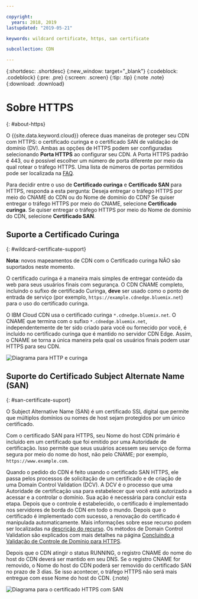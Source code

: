 ```yaml
---

copyright:
  years: 2018, 2019
lastupdated: "2019-05-21"

keywords: wildcard certificate, https, san certificate

subcollection: CDN

---
```


{:shortdesc: .shortdesc}
{:new_window: target="_blank"}
{:codeblock: .codeblock}
{:pre: .pre}
{:screen: .screen}
{:tip: .tip}
{:note .note}
{:download: .download}

# Sobre HTTPS
{: #about-https}

O {{site.data.keyword.cloud}} oferece duas maneiras de proteger seu CDN com HTTPS: o certificado curinga e o certificado SAN de validação de domínio (DV). Ambas as opções de HTTPS podem ser configuradas selecionando **Porta HTTPS** ao configurar seu CDN. A Porta HTTPS padrão é 443, ou é possível escolher um número de porta diferente por meio da qual rotear o tráfego HTTPS. Uma lista de números de portas permitidos pode ser localizada na [FAQ](docs/infrastructure/CDN?topic=CDN-faqs#are-there-any-restrictions-on-what-http-and-https-port-numbers-are-allowed-for-akamai-).

Para decidir entre o uso de **Certificado curinga** e **Certificado SAN** para HTTPS, responda a esta pergunta: Deseja entregar o tráfego HTTPS por meio do CNAME do CDN ou do Nome de domínio do CDN? Se quiser entregar o tráfego HTTPS por meio do CNAME, selecione **Certificado curinga**. Se quiser entregar o tráfego HTTPS por meio do Nome de domínio do CDN, selecione **Certificado SAN**.

## Suporte a Certificado Curinga
{: #wildcard-certificate-support}

**Nota**:
novos mapeamentos de CDN com o Certificado curinga NÃO são suportados neste momento.

O certificado curinga é a maneira mais simples de entregar conteúdo da web para seus usuários finais com segurança. O CDN CNAME completo, incluindo o sufixo de certificado Curinga, **deve**
ser usado como o ponto de entrada de serviço (por exemplo, `https://example.cdnedge.bluemix.net`) para o uso do certificado curinga.

O IBM Cloud CDN usa o certificado curinga `*.cdnedge.bluemix.net`. O CNAME que termina com o sufixo `*.cdnedge.bluemix.net`, independentemente de ter sido criado para você ou fornecido por você, é incluído no certificado curinga que é mantido no servidor CDN Edge. Assim, o CNAME se torna a única maneira pela qual os usuários finais podem usar HTTPS para seu CDN.

![Diagrama para HTTP e curinga](images/state-diagram-wildcard.png)

## Suporte do Certificado Subject Alternate Name (SAN)
{: #san-certificate-suport}

O Subject Alternative Name (SAN) é um certificado SSL digital que permite que múltiplos domínios ou nomes de host sejam protegidos por um único certificado.

Com o certificado SAN para HTTPS, seu Nome do host CDN primário é incluído em um certificado que foi
emitido por uma Autoridade de certificação. Isso permite que seus usuários acessem seu serviço
de forma segura por meio do nome do host, não pelo CNAME; por exemplo, `https://www.example.com`.

Quando o pedido do CDN é feito usando o certificado SAN HTTPS, ele passa pelos processos de
solicitação de um certificado e de criação de uma Domain Control Validation (DCV). A DCV é o processo que uma
Autoridade de certificação usa para estabelecer que você está autorizado a acessar e a controlar o domínio. Sua ação é necessária para concluir esta etapa. Depois que o controle é estabelecido, o certificado é
implementado nos servidores de borda do CDN em todo o mundo. Depois que o certificado é implementado com sucesso, a
renovação do certificado é manipulada automaticamente. Mais informações sobre esse recurso podem ser
localizadas na [descrição do recurso](/docs/infrastructure/CDN?topic=CDN-feature-descriptions#https-protocol-support). Os métodos de Domain Control Validation são explicados com mais detalhes na página
[Concluindo a Validação de Controle de
Domínio para HTTPS](/docs/infrastructure/CDN?topic=CDN-completing-domain-control-validation-for-https-with-dv-san#initial-steps-to-domain-control-validation).

Depois que o CDN atingir o status RUNNING, o registro CNAME do nome do host do CDN deverá ser mantido em seu DNS. Se o registro CNAME for removido, o Nome do host do CDN poderá ser removido do certificado SAN no prazo de 3 dias. Se isso acontecer, o tráfego HTTPS não será mais entregue com esse Nome do host do CDN.
{:note}

![Diagrama para o certificado HTTPS com SAN](images/state-diagram-san.png)
